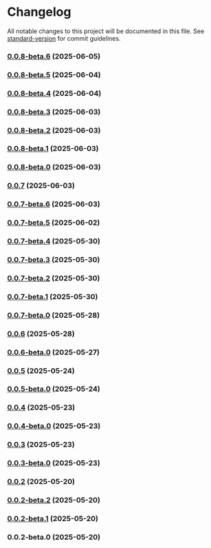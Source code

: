 # Changelog

All notable changes to this project will be documented in this file. See [standard-version](https://github.com/conventional-changelog/standard-version) for commit guidelines.

### [0.0.8-beta.6](https://github.com/devx-commerce/plugin-strapi/compare/v0.0.8-beta.5...v0.0.8-beta.6) (2025-06-05)

### [0.0.8-beta.5](https://github.com/devx-commerce/plugin-strapi/compare/v0.0.8-beta.4...v0.0.8-beta.5) (2025-06-04)

### [0.0.8-beta.4](https://github.com/devx-commerce/plugin-strapi/compare/v0.0.8-beta.3...v0.0.8-beta.4) (2025-06-04)

### [0.0.8-beta.3](https://github.com/devx-commerce/plugin-strapi/compare/v0.0.8-beta.2...v0.0.8-beta.3) (2025-06-03)

### [0.0.8-beta.2](https://github.com/devx-commerce/plugin-strapi/compare/v0.0.8-beta.1...v0.0.8-beta.2) (2025-06-03)

### [0.0.8-beta.1](https://github.com/devx-commerce/plugin-strapi/compare/v0.0.8-beta.0...v0.0.8-beta.1) (2025-06-03)

### [0.0.8-beta.0](https://github.com/devx-commerce/plugin-strapi/compare/v0.0.7...v0.0.8-beta.0) (2025-06-03)

### [0.0.7](https://github.com/devx-commerce/plugin-strapi/compare/v0.0.7-beta.6...v0.0.7) (2025-06-03)

### [0.0.7-beta.6](https://github.com/devx-commerce/plugin-strapi/compare/v0.0.7-beta.5...v0.0.7-beta.6) (2025-06-03)

### [0.0.7-beta.5](https://github.com/devx-commerce/plugin-strapi/compare/v0.0.7-beta.4...v0.0.7-beta.5) (2025-06-02)

### [0.0.7-beta.4](https://github.com/devx-commerce/plugin-strapi/compare/v0.0.7-beta.3...v0.0.7-beta.4) (2025-05-30)

### [0.0.7-beta.3](https://github.com/devx-commerce/plugin-strapi/compare/v0.0.7-beta.2...v0.0.7-beta.3) (2025-05-30)

### [0.0.7-beta.2](https://github.com/devx-commerce/plugin-strapi/compare/v0.0.7-beta.1...v0.0.7-beta.2) (2025-05-30)

### [0.0.7-beta.1](https://github.com/devx-commerce/plugin-strapi/compare/v0.0.7-beta.0...v0.0.7-beta.1) (2025-05-30)

### [0.0.7-beta.0](https://github.com/devx-commerce/plugin-strapi/compare/v0.0.6...v0.0.7-beta.0) (2025-05-28)

### [0.0.6](https://github.com/devx-commerce/plugin-strapi/compare/v0.0.6-beta.0...v0.0.6) (2025-05-28)

### [0.0.6-beta.0](https://github.com/devx-commerce/plugin-strapi/compare/v0.0.5...v0.0.6-beta.0) (2025-05-27)

### [0.0.5](https://github.com/devx-commerce/plugin-strapi/compare/v0.0.5-beta.0...v0.0.5) (2025-05-24)

### [0.0.5-beta.0](https://github.com/devx-commerce/plugin-strapi/compare/v0.0.4...v0.0.5-beta.0) (2025-05-24)

### [0.0.4](https://github.com/devx-commerce/plugin-strapi/compare/v0.0.4-beta.0...v0.0.4) (2025-05-23)

### [0.0.4-beta.0](https://github.com/devx-commerce/plugin-strapi/compare/v0.0.3...v0.0.4-beta.0) (2025-05-23)

### [0.0.3](https://github.com/devx-commerce/plugin-strapi/compare/v0.0.3-beta.0...v0.0.3) (2025-05-23)

### [0.0.3-beta.0](https://github.com/devx-commerce/plugin-strapi/compare/v0.0.2...v0.0.3-beta.0) (2025-05-23)

### [0.0.2](https://github.com/devx-commerce/plugin-strapi/compare/v0.0.2-beta.2...v0.0.2) (2025-05-20)

### [0.0.2-beta.2](https://github.com/devx-commerce/plugin-strapi/compare/v0.0.2-beta.1...v0.0.2-beta.2) (2025-05-20)

### [0.0.2-beta.1](https://github.com/devx-commerce/plugin-strapi/compare/v0.0.2-beta.0...v0.0.2-beta.1) (2025-05-20)

### 0.0.2-beta.0 (2025-05-20)
